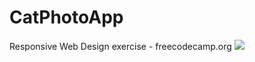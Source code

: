 # CatPhotoApp
Responsive Web Design exercise - freecodecamp.org
<img src="https://www.freecatphotoapp.com/">